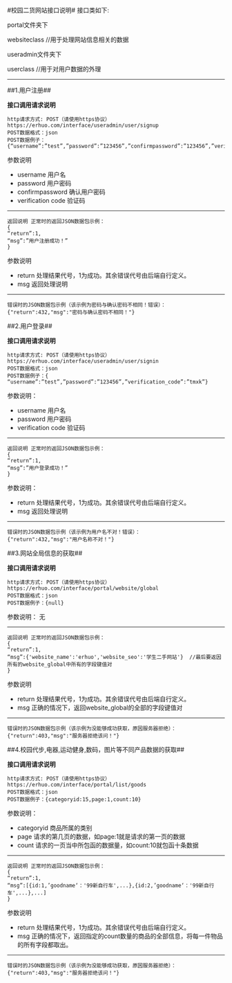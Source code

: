 #校园二货网站接口说明#
接口类如下:

portal文件夹下



websiteclass  //用于处理网站信息相关的数据

useradmin文件夹下

userclass //用于对用户数据的外理

---


##1.用户注册##

**接口调用请求说明**

	http请求方式: POST（请使用https协议）https://erhuo.com/interface/useradmin/user/signup
	POST数据格式：json
	POST数据例子：{“username”:”test”,”password”:”123456”,”confirmpassword”:”123456”,”verification_code”:”tmxk”}
参数说明

* username	用户名
* password	用户密码
* confirmpassword	确认用户密码
* verification code	验证码	
***		
	返回说明 正常时的返回JSON数据包示例：
	{
	“return”:1,
	“msg”:”用户注册成功！”
	}

参数说明

* return 	处理结果代号，1为成功。其余错误代号由后端自行定义。
* msg	返回处理说明
***
	错误时的JSON数据包示例（该示例为密码与确认密码不相同！错误）：
	{"return":432,"msg":"密码与确认密码不相同！"}

##2.用户登录##

**接口调用请求说明**

	http请求方式: POST（请使用https协议）https://erhuo.com/interface/useradmin/user/signin
	POST数据格式：json
	POST数据例子：{ “username”:”test”,”password”:”123456”,”verification_code”:”tmxk”}
参数说明：

* username	用户名
* password	用户密码
* verification code	验证码
***		
	返回说明 正常时的返回JSON数据包示例：
	{
	“return”:1,
	“msg”:”用户登录成功！”
	}
参数说明：
 
* return 处理结果代号，1为成功。其余错误代号由后端自行定义。
* msg	返回处理说明
***
	错误时的JSON数据包示例（该示例为用户名不对！错误）：
	{"return":432,"msg":"用户名称不对！"}

##3.网站全局信息的获取##

**接口调用请求说明**

    http请求方式: POST（请使用https协议）https://erhuo.com/interface/portal/website/global
	POST数据格式：json
	POST数据例子：{null}
参数说明：
无
***		
	返回说明 正常时的返回JSON数据包示例：
	{
	“return”:1,
	“msg”:{'website_name':'erhuo','website_seo':'学生二手网站'}  //最后要返因所有的website_global中所有的字段键值对
	}
参数说明
 
* return 处理结果代号，1为成功。其余错误代号由后端自行定义。
* msg	正确的情况下，返回website_global的全部的字段键值对
* ***
	错误时的JSON数据包示例（该示例为没能够成功获取，原因服务器拒绝）：
	{"return":403,"msg":"服务器拒绝该问！"}

##4.校园代步,电器,运动健身,数码，图片等不同产品数据的获取##

**接口调用请求说明**

    http请求方式: POST（请使用https协议）https://erhuo.com/interface/portal/list/goods
	POST数据格式：json
	POST数据例子：{categoryid:15,page:1,count:10}
参数说明：
* categoryid 商品所属的类别
* page 请求的第几页的数据，如page:1就是请求的第一页的数据
* count 请求的一页当中所包函的数据量，如count:10就包函十条数据
***		
	返回说明 正常时的返回JSON数据包示例：
	{
	“return”:1,
	“msg”:[{id:1,’goodname‘：'99新自行车',...},{id:2,’goodname‘：'99新自行车',...},...] 
	}
参数说明
 
* return 处理结果代号，1为成功。其余错误代号由后端自行定义。
* msg	正确的情况下，返回指定的count数量的商品的全部信息，将每一件物品的所有字段都取出。
* ***
	错误时的JSON数据包示例（该示例为没能够成功获取，原因服务器拒绝）：
	{"return":403,"msg":"服务器拒绝该问！"}